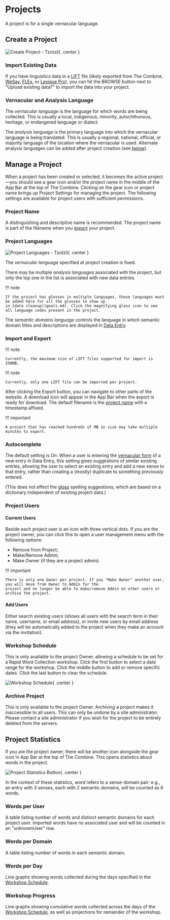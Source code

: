 # Projects

A project is for a single vernacular language.

## Create a Project

![Create Project - Tzotzil](images/projectCreateTzotzil.png){ .center }

### Import Existing Data

If you have linguistics data in a [LIFT](https://software.sil.org/lifttools) file (likely exported from The Combine,
[WeSay](https://software.sil.org/wesay), [FLEx](https://software.sil.org/fieldworks), or
[Lexique Pro](https://software.sil.org/lexiquepro)), you can hit the BROWSE button next to "Upload existing data?" to
import the data into your project.

### Vernacular and Analysis Language

The _vernacular language_ is the language for which words are being collected. This is usually a local, indigenous,
minority, autochthonous, heritage, or endangered language or dialect.

The _analysis language_ is the primary language into which the vernacular language is being translated. This is usually
a regional, national, official, or majority language of the location where the vernacular is used. Alternate analysis
languages can be added after project creation (see [below](#project-languages)).

## Manage a Project

When a project has been created or selected, it becomes the active project—you should see a gear icon and/or the project
name in the middle of the App Bar at the top of The Combine. Clicking on the gear icon or project name brings up Project
Settings for managing the project. The following settings are available for project users with sufficient permissions.

### Project Name

A distinguishing and descriptive name is recommended. The project name is part of the filename when you
[export](#import-and-export) your project.

### Project Languages

![Project Languages - Tzotzil](images/projectLanguagesTzotzil.png){ .center }

The _vernacular language_ specified at project creation is fixed.

There may be multiple _analysis languages_ associated with the project, but only the top one in the list is associated
with new data entries.

!!! note

    If the project has glosses in multiple languages, those languages must be added here for all the glosses to show up
    in [data cleanup](goals.md). Click the magnifying glass icon to see all language codes present in the project.

The _semantic domains language_ controls the language in which semantic domain titles and descriptions are displayed in
[Data Entry](./dataEntry.md).

### Import and Export

!!! note

    Currently, the maximum size of LIFT files supported for import is 250MB.

!!! note

    Currently, only one LIFT file can be imported per project.

After clicking the Export button, you can navigate to other parts of the website. A download icon will appear in the App
Bar when the export is ready for download. The default filename is the [project name](#project-name) with a timestamp
affixed.

!!! important

    A project that has reached hundreds of MB in size may take multiple minutes to export.

### Autocomplete

The default setting is On: When a user is entering the [vernacular form](dataEntry.md#vernacular) of a new entry in Data
Entry, this setting gives suggestions of similar existing entries, allowing the user to select an existing entry and add
a new sense to that entry, rather than creating a (mostly) duplicate to something previously entered.

(This does not effect the [gloss](dataEntry.md#gloss) spelling suggestions, which are based on a dictionary independent
of existing project data.)

### Project Users

#### Current Users

Beside each project user is an icon with three vertical dots. If you are the project owner, you can click this to open a
user management menu with the following options:

- Remove from Project;
- Make/Remove Admin;
- Make Owner (if they are a project admin).

!!! important

    There is only one Owner per project. If you "Make Owner" another user, you will move from Owner to Admin for the
    project and no longer be able to make/remove Admin on other users or archive the project.

#### Add Users

Either search existing users (shows all users with the search term in their name, username, or email address), or invite
new users by email address (they will be automatically added to the project when they make an account via the
invitation).

### Workshop Schedule

This is only available to the project Owner, allowing a schedule to be set for a Rapid Word Collection workshop. Click
the first button to select a date range for the workshop. Click the middle button to add or remove specific dates. Click
the last button to clear the schedule.

![Workshop Schedule](images/projectSchedule.png){ .center }

### Archive Project

This is only available to the project Owner. Archiving a project makes it inaccessible to all users. This can only be
undone by a site administrator. Please contact a site administrator if you wish for the project to be entirely deleted
from the servers.

## Project Statistics

If you are the project owner, there will be another icon alongside the gear icon in App Bar at the top of The Combine.
This opens statistics about words in the project.

![Project Statistics Button](images/projectStatsButton.png){ .center }

In the context of these statistics, _word_ refers to a sense-domain pair: e.g., an entry with 3 senses, each with 2
semantic domains, will be counted as 6 words.

### Words per User

A table listing number of words and distinct semantic domains for each project user. Imported words have no associated
user and will be counted in an "unknownUser" row.

### Words per Domain

A table listing number of words in each semantic domain.

### Words per Day

Line graphs showing words collected during the days specified in the [Workshop Schedule](#workshop-schedule).

### Workshop Progress

Line graphs showing cumulative words collected across the days of the [Workshop Schedule](#workshop-schedule), as well
as projections for remainder of the workshop.
